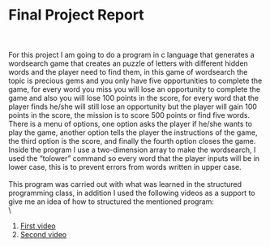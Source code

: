 # Final Project Report
\
\
For this project I am going to do a program in c language that generates a wordsearch game that creates an puzzle of letters with different hidden words and the player need to find them, in this game of wordsearch the topic is precious gems and you only have five opportunities to complete the game, for every word you miss you will lose an opportunity to complete the game and also you will lose 100 points in the score, for every word that the player finds he/she will still lose an opportunity but the player will gain 100 points in the score, the mission is to score 500 points or find five words. There is a menu of options, one option asks the player if he/she wants to play the game, another option tells the player the instructions of the game, the third option is the score, and finally the fourth option closes the game. Inside the program I use a two-dimension array to make the wordsearch, I used the “tolower” command so every word that the player inputs will be in lower case, this is to prevent errors from words written in upper case.
\
\
This program was carried out with what was learned in the structured programming class, in addition I used the following videos as a support to give me an idea of how to structured the mentioned program:
\
\
1. [First video](https://www.youtube.com/watch?v=0ytH4s74Fj0)
2. [Second video](https://www.youtube.com/watch?v=tiMwyicsPeI)
